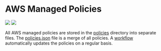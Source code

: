 # AWS Managed Policies

![](https://shields.io/date/1693809470.svg?label=last%20run)
![](https://shields.io/date/1693809470.svg?label=last%20updated)

All AWS managed policies are stored in the [policies](policies) directory into
separate files. The [policies.json](policies/policies.json) file is a merge of
all policies. A [workflow](.github/workflows/list-policies.yaml) automatically
updates the policies on a regular basis.
